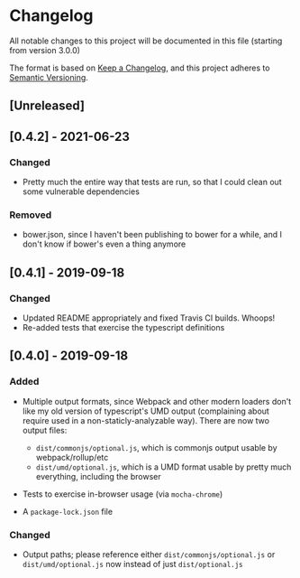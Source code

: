 # Changelog
All notable changes to this project will be documented in this file (starting from version 3.0.0)

The format is based on [Keep a Changelog](https://keepachangelog.com/en/1.0.0/),
and this project adheres to [Semantic Versioning](https://semver.org/spec/v2.0.0.html).

## [Unreleased]

## [0.4.2] - 2021-06-23
### Changed
 - Pretty much the entire way that tests are run, so that I could clean out some vulnerable dependencies
### Removed
 - bower.json, since I haven't been publishing to bower for a while, and I don't know if bower's even a thing anymore

## [0.4.1] - 2019-09-18
### Changed
 - Updated README appropriately and fixed Travis CI builds. Whoops!
 - Re-added tests that exercise the typescript definitions

## [0.4.0] - 2019-09-18
### Added
 - Multiple output formats, since Webpack and other modern loaders don't like 
 my old version of typescript's UMD output (complaining about require used in
 a non-staticly-analyzable way). There are now two output files:
   - `dist/commonjs/optional.js`, which is commonjs output usable by webpack/rollup/etc
   - `dist/umd/optional.js`, which is a UMD format usable by pretty much 
   everything, including the browser  

 - Tests to exercise in-browser usage (via `mocha-chrome`)
 - A `package-lock.json` file

### Changed
 - Output paths; please reference either `dist/commonjs/optional.js` or 
 `dist/umd/optional.js` now instead of just `dist/optional.js`

